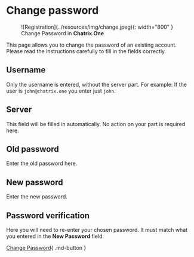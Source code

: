# Change password

<figure markdown>
   ![Registration](../resources/img/change.jpeg){: width="800" }
   <figcaption>Change Password in <b>Chatrix.One</b></figcaption>
</figure>

This page allows you to change the password of an existing account. Please read the instructions carefully to fill in the fields correctly.

## Username

Only the username is entered, without the server part. For example: If the user is `john@chatrix.one` you enter just `john`.

## Server

This field will be filled in automatically. No action on your part is required here.

## Old password

Enter the old password here.

## New password

Enter the new password.

## Password verification

Here you will need to re-enter your chosen password. It must match what you entered in the **New Password** field.

[Change Password](https://my.chatrix.one/register/change_password/){ .md-button }